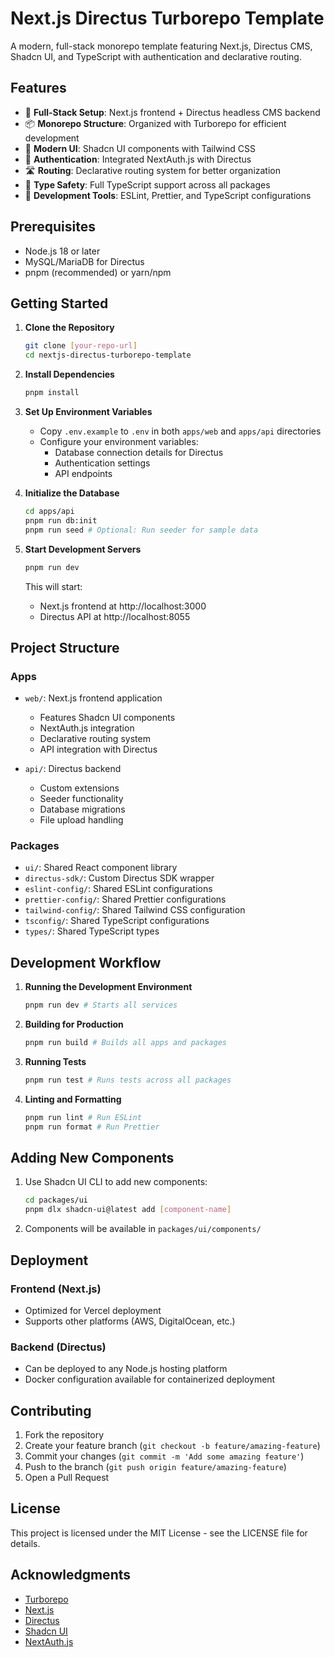 # Next.js Directus Turborepo Template

A modern, full-stack monorepo template featuring Next.js, Directus CMS, Shadcn UI, and TypeScript with authentication and declarative routing.

## Features

- 🚀 **Full-Stack Setup**: Next.js frontend + Directus headless CMS backend
- 📦 **Monorepo Structure**: Organized with Turborepo for efficient development
- 🎨 **Modern UI**: Shadcn UI components with Tailwind CSS
- 🔐 **Authentication**: Integrated NextAuth.js with Directus
- 🛣️ **Routing**: Declarative routing system for better organization
- 📱 **Type Safety**: Full TypeScript support across all packages
- 🔧 **Development Tools**: ESLint, Prettier, and TypeScript configurations

## Prerequisites

- Node.js 18 or later
- MySQL/MariaDB for Directus
- pnpm (recommended) or yarn/npm

## Getting Started

1. **Clone the Repository**
   ```bash
   git clone [your-repo-url]
   cd nextjs-directus-turborepo-template
   ```

2. **Install Dependencies**
   ```bash
   pnpm install
   ```

3. **Set Up Environment Variables**
   - Copy `.env.example` to `.env` in both `apps/web` and `apps/api` directories
   - Configure your environment variables:
     - Database connection details for Directus
     - Authentication settings
     - API endpoints

4. **Initialize the Database**
   ```bash
   cd apps/api
   pnpm run db:init
   pnpm run seed # Optional: Run seeder for sample data
   ```

5. **Start Development Servers**
   ```bash
   pnpm run dev
   ```
   This will start:
   - Next.js frontend at http://localhost:3000
   - Directus API at http://localhost:8055

## Project Structure

### Apps
- `web/`: Next.js frontend application
  - Features Shadcn UI components
  - NextAuth.js integration
  - Declarative routing system
  - API integration with Directus

- `api/`: Directus backend
  - Custom extensions
  - Seeder functionality
  - Database migrations
  - File upload handling

### Packages
- `ui/`: Shared React component library
- `directus-sdk/`: Custom Directus SDK wrapper
- `eslint-config/`: Shared ESLint configurations
- `prettier-config/`: Shared Prettier configurations
- `tailwind-config/`: Shared Tailwind CSS configuration
- `tsconfig/`: Shared TypeScript configurations
- `types/`: Shared TypeScript types

## Development Workflow

1. **Running the Development Environment**
   ```bash
   pnpm run dev # Starts all services
   ```

2. **Building for Production**
   ```bash
   pnpm run build # Builds all apps and packages
   ```

3. **Running Tests**
   ```bash
   pnpm run test # Runs tests across all packages
   ```

4. **Linting and Formatting**
   ```bash
   pnpm run lint # Run ESLint
   pnpm run format # Run Prettier
   ```

## Adding New Components

1. Use Shadcn UI CLI to add new components:
   ```bash
   cd packages/ui
   pnpm dlx shadcn-ui@latest add [component-name]
   ```

2. Components will be available in `packages/ui/components/`

## Deployment

### Frontend (Next.js)
- Optimized for Vercel deployment
- Supports other platforms (AWS, DigitalOcean, etc.)

### Backend (Directus)
- Can be deployed to any Node.js hosting platform
- Docker configuration available for containerized deployment

## Contributing

1. Fork the repository
2. Create your feature branch (`git checkout -b feature/amazing-feature`)
3. Commit your changes (`git commit -m 'Add some amazing feature'`)
4. Push to the branch (`git push origin feature/amazing-feature`)
5. Open a Pull Request

## License

This project is licensed under the MIT License - see the LICENSE file for details.

## Acknowledgments

- [Turborepo](https://turbo.build/)
- [Next.js](https://nextjs.org/)
- [Directus](https://directus.io/)
- [Shadcn UI](https://ui.shadcn.com/)
- [NextAuth.js](https://next-auth.js.org/)